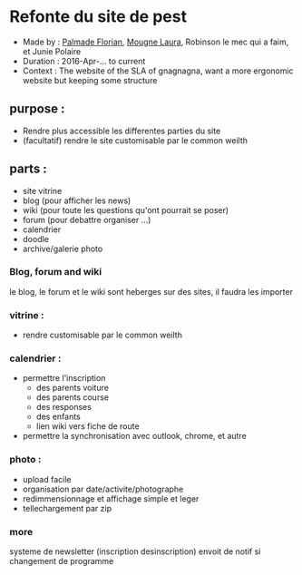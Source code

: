 # Refonte du site de pest
* Made by : [Palmade Florian](https://github.com/FlorianCcj), [Mougne Laura](https://github.com/LauraMgne), Robinson le mec qui a faim, et Junie Polaire
* Duration : 2016-Apr-... to current
* Context : The website of the SLA of gnagnagna, want a more ergonomic website but keeping some structure

## purpose :
- Rendre plus accessible les differentes parties du site
- (facultatif) rendre le site customisable par le common weilth

## parts :
- site vitrine
- blog (pour afficher les news)
- wiki (pour toute les questions qu'ont pourrait se poser)
- forum (pour debattre organiser ...)
- calendrier
- doodle 
- archive/galerie photo

### Blog, forum and wiki
le blog, le forum et le wiki sont heberges sur des sites, il faudra les importer

### vitrine : 
- rendre customisable par le common weilth

### calendrier : 
- permettre l'inscription 
   * des parents voiture
   * des parents course
   * des responses
   * des enfants
   * lien wiki vers fiche de route
- permettre la synchronisation avec outlook, chrome, et autre

### photo :
- upload facile
- organisation par date/activite/photographe
- redimmensionnage et affichage simple et leger
- tellechargement par zip

### more
systeme de newsletter (inscription desinscription) 
envoit de notif si changement de programme
